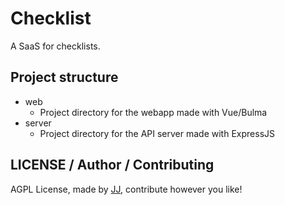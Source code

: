 # Checklist
A SaaS for checklists.

## Project structure
- web
    - Project directory for the webapp made with Vue/Bulma
- server
    - Project directory for the API server made with ExpressJS

## LICENSE / Author / Contributing
AGPL License, made by [JJ](https://github.com/Jaimeloeuf), contribute however you like!